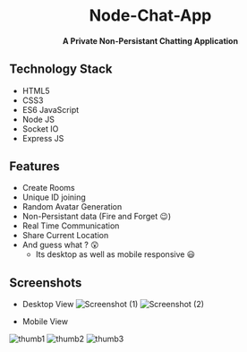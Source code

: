 <h1 align="center">Node-Chat-App</h1>

<h4 align='center'>A Private Non-Persistant Chatting Application</h4>

## Technology Stack

- HTML5
- CSS3
- ES6 JavaScript
- Node JS
- Socket IO
- Express JS


## Features
- Create Rooms 
- Unique ID joining
- Random Avatar Generation
- Non-Persistant data (Fire and Forget 😉)
- Real Time Communication
- Share Current Location
- And guess what ? 😲
  - Its desktop as well as mobile responsive 😃


## Screenshots
- Desktop View
![Screenshot (1)](https://user-images.githubusercontent.com/61087568/174443761-3d2d180f-6684-4f7a-b1e7-b66f34d023b0.png)
![Screenshot (2)](https://user-images.githubusercontent.com/61087568/219583181-9d14873e-37f7-4b83-bb05-1850377bc81e.png)  

- Mobile View  

![thumb1](https://user-images.githubusercontent.com/61087568/174444209-0908041d-26d5-484e-b50c-bc181bd701ce.png)
![thumb2](https://user-images.githubusercontent.com/61087568/174444210-1ef9a537-dba2-4aa5-9761-5770663663ac.png)
![thumb3](https://user-images.githubusercontent.com/61087568/219583437-19cbb847-678c-40ba-9e07-47ed606788d8.png)
